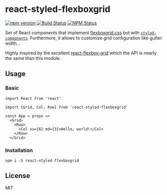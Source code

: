 # react-styled-flexboxgrid
[![npm version](https://badge.fury.io/js/react-styled-flexboxgrid.svg)](https://badge.fury.io/js/react-styled-flexboxgrid)
[![Build Status](https://travis-ci.org/loicmahieu/react-styled-flexboxgrid.svg)](https://travis-ci.org/loicmahieu/rreact-styled-flexboxgrid)
[![NPM Status](http://img.shields.io/npm/dm/react-styled-flexboxgrid.svg?style=flat-square)](https://www.npmjs.org/package/react-styled-flexboxgrid)


Set of React components that implement [flexboxgrid.css](https://goo.gl/imrHBZ) but with [`styled-components`](https://github.com/styled-components/styled-components). Furthermore, it allows to customize grid configuration like gutter width...

Highly inspired by the excellent [react-flexbox-grid](https://github.com/roylee0704/react-flexbox-grid) which the API is nearly the same than this module.

## Usage

### Basic

```JSX
import React from 'react'

import {Grid, Col, Row} from 'react-styled-flexboxgrid'

const App = props =>
  <Grid>
    <Row>
      <Col xs={6} md={3}>Hello, world!</Col>
    </Row>
  </Grid>
```

### Installation

```
npm i -S react-styled-flexboxgrid
```

## License

MIT
